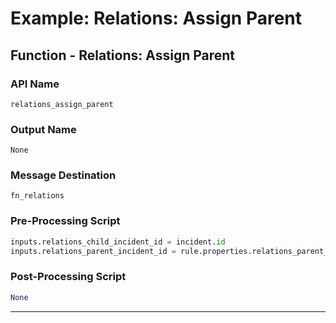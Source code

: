 <!--
    DO NOT MANUALLY EDIT THIS FILE
    THIS FILE IS AUTOMATICALLY GENERATED WITH resilient-sdk codegen
    Generated with resilient-sdk v49.1.51
-->

# Example: Relations: Assign Parent

## Function - Relations: Assign Parent

### API Name
`relations_assign_parent`

### Output Name
`None`

### Message Destination
`fn_relations`

### Pre-Processing Script
```python
inputs.relations_child_incident_id = incident.id
inputs.relations_parent_incident_id = rule.properties.relations_parent_incident

```

### Post-Processing Script
```python
None
```

---

